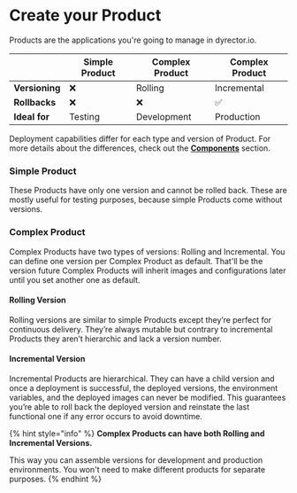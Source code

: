 # Create your Product

Products are the applications you're going to manage in dyrector.io.

|                | Simple Product | Complex Product | Complex Product |
| -------------- | -------------- | --------------- | --------------- |
| **Versioning** | ❌              | Rolling         | Incremental     |
| **Rollbacks**  | ❌              | ❌               | ✅               |
| **Ideal for**  | Testing        | Development     | Production      |

Deployment capabilities differ for each type and version of Product. For more details about the differences, check out the [**Components**](../../get-started/components.md#deployment) section.

### **Simple Product**

These Products have only one version and cannot be rolled back. These are mostly useful for testing purposes, because simple Products come without versions.

### **Complex Product**

Complex Products have two types of versions: Rolling and Incremental. You can define one version per Complex Product as default. That'll be the version future Complex Products will inherit images and configurations later until you set another one as default.

#### **Rolling Version**

Rolling versions are similar to simple Products except they’re perfect for continuous delivery. They’re always mutable but contrary to incremental Products they aren’t hierarchic and lack a version number.

#### **Incremental Version**

Incremental Products are hierarchical. They can have a child version and once a deployment is successful, the deployed versions, the environment variables, and the deployed images can never be modified. This guarantees you’re able to roll back the deployed version and reinstate the last functional one if any error occurs to avoid downtime.

{% hint style="info" %}
**Complex Products can have both Rolling and Incremental Versions.**

This way you can assemble versions for development and production environments. You won't need to make different products for separate purposes.
{% endhint %}
